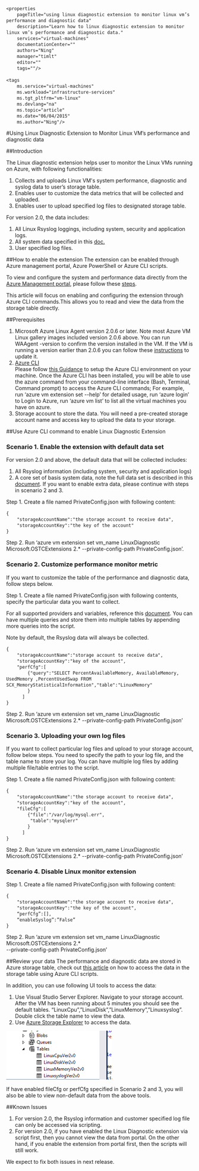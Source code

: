 	<properties
		pageTitle="using linux diagnostic extension to monitor linux vm’s performance and diagnostic data"
		description="Learn how to linux diagnostic extension to monitor linux vm’s performance and diagnostic data."
		services="virtual-machines"
		documentationCenter=""
    	authors="Ning"
		manager="timlt"
		editor=""
    	tags=""/>

	<tags
		ms.service="virtual-machines"
		ms.workload="infrastructure-services"
		ms.tgt_pltfrm="vm-linux"
		ms.devlang="na"
		ms.topic="article"
		ms.date="06/04/2015"
		ms.author="Ning"/>


#Using Linux Diagnostic Extension to Monitor Linux VM’s performance and diagnostic data

##Introduction 

The Linux diagnostic extension helps user to monitor the Linux VMs running on Azure, with following functionalities:

1.	Collects and uploads Linux VM's system performance, diagnostic and syslog data to user’s storage table.
2.	Enables user to customize the data metrics that will be collected and uploaded.	
3.	Enables user to upload specified log files to designated storage table.

For version 2.0, the data includes:

1.	All Linux Rsyslog loggings, including system, security and application logs.
2.	All system data specified in this [doc.](https://scx.codeplex.com/wikipage?title=xplatproviders&referringTitle=Documentation "document")
3.	User specified log files.

##How to enable the extension 
The extension can be enabled through Azure management portal, Azure PowerShell or Azure CLI scripts. 

To view and configure the system and performance data directly from the [Azure Management portal](https://ms.portal.azure.com/#), please follow these [steps](http://azure.microsoft.com/blog/2014/09/02/windows-azure-virtual-machine-monitoring-with-wad-extension/ "URL to the Windows blog").
 

This article will focus on enabling and configuring the extension through Azure CLI commands.This allows you to read and view the data from the storage table directly.


##Prerequisites
1. Microsoft Azure Linux Agent version 2.0.6 or later. 
Note most Azure VM Linux gallery images included version 2.0.6 above. You can run WAAgent -version to confirm the version installed in the VM. If the VM is running a version earlier than 2.0.6 you can follow these [instructions](https://github.com/Azure/WALinuxAgent "instructions") to update it.
2.  [Azure CLI](./xplat-cli.md "Azure CLI")  
Please follow [this Guidance](./xplat-cli-install.md "this Guidance") to setup the Azure CLI environment on your machine. Once the Azure CLI has been installed, you will be able to use the azure command from your command-line interface (Bash, Terminal, Command prompt) to access the Azure CLI commands; For example, run ‘azure vm extension set --help’ for detailed usage, run ‘azure login’ to Login to Azure, run ‘azure vm list’ to list all the virtual machines you have on azure.
3. Storage account to store the data. You will need a pre-created storage account name and access key to upload the data to your storage.


##Use Azure CLI command to enable Linux Diagnostic Extension 

###  Scenario 1. Enable the extension with default data set
For version 2.0 and above, the default data that will be collected includes:
 
1. All Rsyslog information (including system, security and application logs)  
2. A core set of basis system data, note the full data set is described in this [document](https://scx.codeplex.com/wikipage?title=xplatproviders&referringTitle=Documentation "document").
If you want to enable extra data, please continue with steps in scenario 2 and 3.

Step 1. Create a file named PrivateConfig.json with following content:

	{
     	"storageAccountName":"the storage account to receive data",
     	"storageAccountKey":"the key of the account"
	}

Step 2. Run ‘azure vm extension set vm_name LinuxDiagnostic Microsoft.OSTCExtensions 2.* --private-config-path PrivateConfig.json’. 


###   Scenario 2. Customize performance monitor metric  
If you want to customize the table of the performance and diagnostic data, follow steps below.

Step 1. Create a file named PrivateConfig.json with following contents, specify the particular data you want to collect.

For all supported providers and variables, reference this [document](https://scx.codeplex.com/wikipage?title=xplatproviders&referringTitle=Documentation "document"). You can have multiple queries and store them into multiple tables by appending more queries into the script.

Note by default, the Rsyslog data will always be collected.

	{
     	"storageAccountName":"storage account to receive data",
     	"storageAccountKey":"key of the account",
      	"perfCfg":[
           	{"query":"SELECT PercentAvailableMemory, AvailableMemory, UsedMemory ,PercentUsedSwap FROM SCX_MemoryStatisticalInformation","table":"LinuxMemory"
           	}   
          ]
	}


Step 2. Run ‘azure vm extension set vm_name LinuxDiagnostic Microsoft.OSTCExtensions 2.*
--private-config-path PrivateConfig.json’ 


###   Scenario 3. Uploading your own log files
If you want to collect particular log files and upload to your storage account, follow below steps. 
You need to specify the path to your log file, and the table name to store your log. You can have multiple log files by adding multiple file/table entries to the script.

Step 1. Create a file named PrivateConfig.json with following content: 

	{
     	"storageAccountName":"the storage account to receive data",
     	"storageAccountKey":"key of the account",
      	"fileCfg":[
           	{"file":"/var/log/mysql.err",
             "table":"mysqlerr"
           	} 
          ]
	}


Step 2. Run ‘azure vm extension set vm_name LinuxDiagnostic Microsoft.OSTCExtensions 2.*
--private-config-path PrivateConfig.json’ 


###   Scenario 4. Disable Linux monitor extension
Step 1. Create a file named PrivateConfig.json with following content:

	{
     	"storageAccountName":"the storage account to receive data",
     	"storageAccountKey":"the key of the account",
     	“perfCfg”:[],
     	“enableSyslog”:”False”
	}


Step 2. Run ‘azure vm extension set vm_name LinuxDiagnostic Microsoft.OSTCExtensions 2.*   
--private-config-path PrivateConfig.json’ 


##Review your data
The performance and diagnostic data are stored in Azure storage table, check out [this article](./storage-ruby-how-to-use-table-storage.md "this article") on how to access the data in the storage table using Azure CLI scripts.

In addition, you can use following UI tools to access the data:

1.	Use Visual Studio Server Explorer. Navigate to your storage account. After the VM has been running about 5 minutes you should see the default tables. “LinuxCpu”,”LinuxDisk”,”LinuxMemory”,”Linuxsyslog”. Double click the table name to view the data. 
2.	Use [Azure Storage Explorer](https://azurestorageexplorer.codeplex.com/ "Azure Storage Explorer") to access the data. 

![image](./media/monitor/no1.png)

If have enabled fileCfg or perfCfg specified in Scenario 2 and 3, you will also be able to view non-default data from the above tools.



##Known Issues
1. For version 2.0, the Rsyslog information and customer specified log file can only be accessed via scripting.
2. For version 2.0, if you have enabled the Linux Diagnostic extension via script first, then you cannot view the data from portal. On the other hand,  if you enable the extension from portal first, then the scripts will still work.

We expect to fix both issues in next release.



